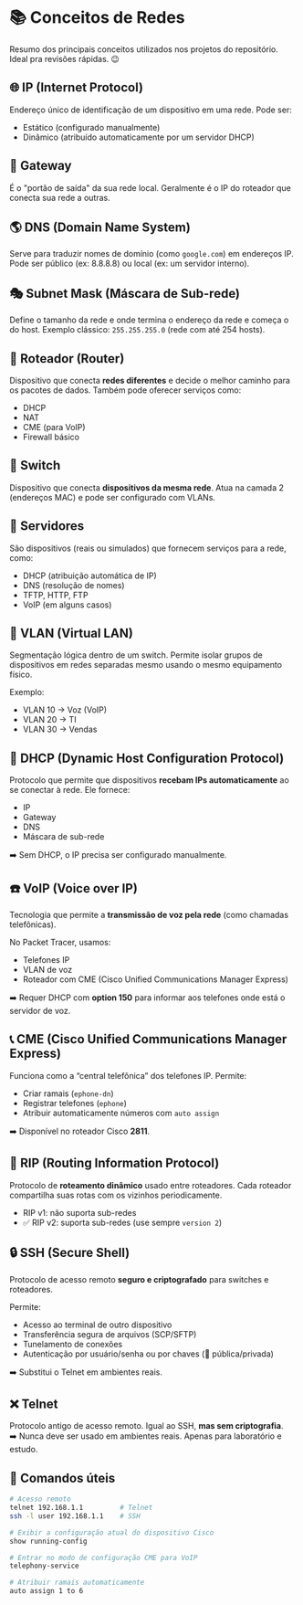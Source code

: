 # 📚 Conceitos de Redes
Resumo dos principais conceitos utilizados nos projetos do repositório. Ideal pra revisões rápidas. 😉

## 🌐 IP (Internet Protocol)
Endereço único de identificação de um dispositivo em uma rede. Pode ser:
- Estático (configurado manualmente)
- Dinâmico (atribuído automaticamente por um servidor DHCP)

## 🚪 Gateway
É o "portão de saída" da sua rede local. Geralmente é o IP do roteador que conecta sua rede a outras.

## 🌎 DNS (Domain Name System)
Serve para traduzir nomes de domínio (como `google.com`) em endereços IP. Pode ser público (ex: 8.8.8.8) ou local (ex: um servidor interno).

## 🎭 Subnet Mask (Máscara de Sub-rede)
Define o tamanho da rede e onde termina o endereço da rede e começa o do host. Exemplo clássico: `255.255.255.0` (rede com até 254 hosts).

## 🚦 Roteador (Router)
Dispositivo que conecta **redes diferentes** e decide o melhor caminho para os pacotes de dados. Também pode oferecer serviços como:
- DHCP
- NAT
- CME (para VoIP)
- Firewall básico

## 🔀 Switch
Dispositivo que conecta **dispositivos da mesma rede**. Atua na camada 2 (endereços MAC) e pode ser configurado com VLANs.

## 📡 Servidores
São dispositivos (reais ou simulados) que fornecem serviços para a rede, como:
- DHCP (atribuição automática de IP)
- DNS (resolução de nomes)
- TFTP, HTTP, FTP
- VoIP (em alguns casos)

## 🧱 VLAN (Virtual LAN)
Segmentação lógica dentro de um switch. Permite isolar grupos de dispositivos em redes separadas mesmo usando o mesmo equipamento físico.

Exemplo:  
- VLAN 10 → Voz (VoIP)  
- VLAN 20 → TI  
- VLAN 30 → Vendas

## 🎯 DHCP (Dynamic Host Configuration Protocol)
Protocolo que permite que dispositivos **recebam IPs automaticamente** ao se conectar à rede. Ele fornece:
- IP
- Gateway
- DNS
- Máscara de sub-rede

➡️ Sem DHCP, o IP precisa ser configurado manualmente.

## ☎️ VoIP (Voice over IP)
Tecnologia que permite a **transmissão de voz pela rede** (como chamadas telefônicas).

No Packet Tracer, usamos:
- Telefones IP
- VLAN de voz
- Roteador com CME (Cisco Unified Communications Manager Express)

➡️ Requer DHCP com **option 150** para informar aos telefones onde está o servidor de voz.

## 📞 CME (Cisco Unified Communications Manager Express)
Funciona como a “central telefônica” dos telefones IP. Permite:
- Criar ramais (`ephone-dn`)
- Registrar telefones (`ephone`)
- Atribuir automaticamente números com `auto assign`

➡️ Disponível no roteador Cisco **2811**.

## 🔁 RIP (Routing Information Protocol)
Protocolo de **roteamento dinâmico** usado entre roteadores. Cada roteador compartilha suas rotas com os vizinhos periodicamente.

- RIP v1: não suporta sub-redes
- ✅ RIP v2: suporta sub-redes (use sempre `version 2`)

## 🔒 SSH (Secure Shell)
Protocolo de acesso remoto **seguro e criptografado** para switches e roteadores.

Permite:
- Acesso ao terminal de outro dispositivo
- Transferência segura de arquivos (SCP/SFTP)
- Tunelamento de conexões
- Autenticação por usuário/senha ou por chaves (🔑 pública/privada)

➡️ Substitui o Telnet em ambientes reais.

## ❌ Telnet
Protocolo antigo de acesso remoto. Igual ao SSH, **mas sem criptografia**.  
➡️ Nunca deve ser usado em ambientes reais. Apenas para laboratório e estudo.

## 🧪 Comandos úteis

```bash
# Acesso remoto
telnet 192.168.1.1         # Telnet
ssh -l user 192.168.1.1    # SSH

# Exibir a configuração atual do dispositivo Cisco
show running-config

# Entrar no modo de configuração CME para VoIP
telephony-service

# Atribuir ramais automaticamente
auto assign 1 to 6